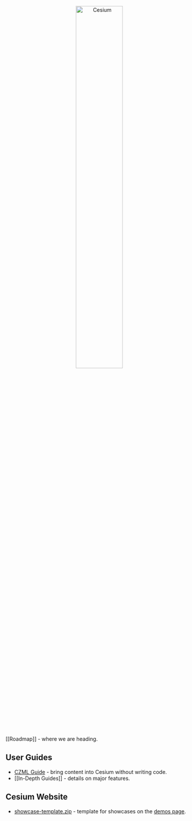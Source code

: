 <p align="center">
<img src="https://github.com/AnalyticalGraphicsInc/cesium/wiki/logos/Cesium_Logo_Color.jpg" width="50%" alt="Cesium" />
</p>

[[Roadmap]] - where we are heading.

## User Guides

* [CZML Guide](https://github.com/AnalyticalGraphicsInc/czml-writer/wiki/CZML-Guide) - bring content into Cesium without writing code.
* [[In-Depth Guides]] - details on major features.

## Cesium Website

* [showcase-template.zip](https://github.com/AnalyticalGraphicsInc/cesium/wiki/showcase-template/showcase-template.zip) - template for showcases on the [demos page](http://cesiumjs.org/demos.html).